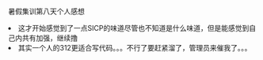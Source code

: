 <br>暑假集训第八天个人感想</br><li>这才开始感觉到了一点SICP的味道尽管也不知道是什么味道，但是能感觉到自己内共有加强，继续撸</li><li>其实一个人的312更适合写代码。。。不行了要赶紧溜了，管理员来催我了。。。</li>
